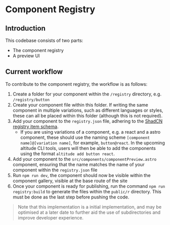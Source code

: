 # Component Registry

## Introduction

This codebase consists of two parts:

- The component registry
- A preview UI

## Current workflow

To contribute to the component registry, the workflow is as follows:

1. Create a folder for your component within the `/registry` directory, e.g. `/registry/button`
2. Create your component file within this folder. If writing the same component in multiple variations, such as different languages or styles, these can all be placed within this folder (although this is not required).
3. Add your component to the `registry.json` file, adhering to the [ShadCN registry item schema](https://ui.shadcn.com/docs/registry/registry-item-json).
   - If you are using variations of a component, e.g. a react and a astro component, these should use the naming scheme `[component name]@[variation name]`, for example, `button@react`. In the upcoming altitude CLI tools, users will then be able to add the components using the format `altitude add button react`.
4. Add your component to the `src/components/componentPreview.astro` component, ensuring that the name matches the name of your component within the `registry.json` file
5. Run `npm run dev`, the component should now be visible within the component gallery, visible at the base route of the site
6. Once your component is ready for publishing, run the command `npm run registry:build` to generate the files within the `public/r` directory. This must be done as the last step before pushing the code.

> Note that this implementation is a initial implementation, and may be optimised at a later date to further aid the use of subdirectories and improve developer experience.
